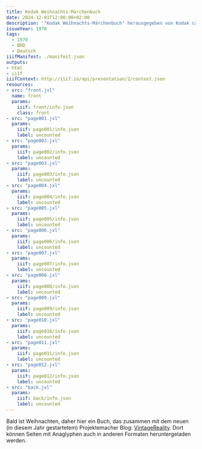 ```yaml
---
title: Kodak Weihnachts-Märchenbuch
date: 2024-12-01T12:00:00+02:00
description: '"Kodak Weihnachts-Märchenbuch" herausgegeben von Kodak ca. 1970. <a class="worldcat" href="https://search.worldcat.org/de/title/844989609">&nbsp;</a>'
issueYear: 1970
tags:
  - 1970
  - BRD
  - Deutsch
iiifManifest: ./manifest.json
outputs:
- html
- iiif
iiifContext: http://iiif.io/api/presentation/2/context.json
resources:
- src: "front.jxl"
  name: front
  params:
    iiif: front/info.json
    class: front
- src: "page001.jxl"
  params:
    iiif: page001/info.json
    label: uncounted
- src: "page002.jxl"
  params:
    iiif: page002/info.json
    label: uncounted
- src: "page003.jxl"
  params:
    iiif: page003/info.json
    label: uncounted
- src: "page004.jxl"
  params:
    iiif: page004/info.json
    label: uncounted
- src: "page005.jxl"
  params:
    iiif: page005/info.json
    label: uncounted
- src: "page006.jxl"
  params:
    iiif: page006/info.json
    label: uncounted
- src: "page007.jxl"
  params:
    iiif: page007/info.json
    label: uncounted
- src: "page008.jxl"
  params:
    iiif: page008/info.json
    label: uncounted
- src: "page009.jxl"
  params:
    iiif: page009/info.json
    label: uncounted
- src: "page010.jxl"
  params:
    iiif: page010/info.json
    label: uncounted
- src: "page011.jxl"
  params:
    iiif: page011/info.json
    label: uncounted
- src: "page012.jxl"
  params:
    iiif: page012/info.json
    label: uncounted
- src: "back.jxl"
  params:
    iiif: back/info.json
    label: uncounted
---
```

Bald ist Weihnachten, daher hier ein Buch, das zusammen mit dem neuen (in diesem Jahr gestartetem) Projektemacher Blog: [VintageReality](https://vintagereality.projektemacher.org/). Dort können Seiten mit Anaglyphen auch in anderen Formaten heruntergeladen werden.
